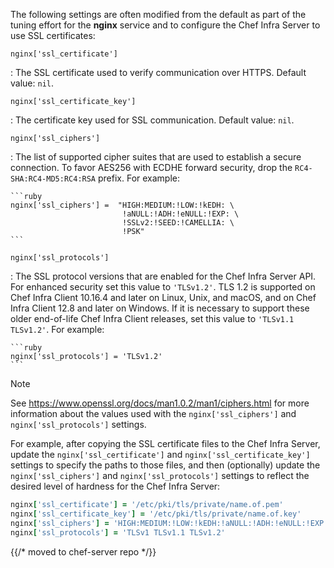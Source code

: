 The following settings are often modified from the default as part of
the tuning effort for the **nginx** service and to configure the Chef
Infra Server to use SSL certificates:

`nginx['ssl_certificate']`

:   The SSL certificate used to verify communication over HTTPS. Default
    value: `nil`.

`nginx['ssl_certificate_key']`

:   The certificate key used for SSL communication. Default value:
    `nil`.

`nginx['ssl_ciphers']`

:   The list of supported cipher suites that are used to establish a
    secure connection. To favor AES256 with ECDHE forward security, drop
    the `RC4-SHA:RC4-MD5:RC4:RSA` prefix. For example:

    ```ruby
    nginx['ssl_ciphers'] =  "HIGH:MEDIUM:!LOW:!kEDH: \
                             !aNULL:!ADH:!eNULL:!EXP: \
                             !SSLv2:!SEED:!CAMELLIA: \
                             !PSK"
    ```

`nginx['ssl_protocols']`

:   The SSL protocol versions that are enabled for the Chef Infra Server API. For enhanced security set this value to `'TLSv1.2'`. TLS 1.2 is supported on
    Chef Infra Client 10.16.4 and later on Linux, Unix, and macOS, and on Chef Infra Client 12.8 and later on Windows. If it is necessary to support these
    older end-of-life Chef Infra Client releases, set this value to `'TLSv1.1 TLSv1.2'`. For example:

    ```ruby
    nginx['ssl_protocols'] = 'TLSv1.2'
    ```

<div class="admonition-note">

<p class="admonition-note-title">Note</p>

<div class="admonition-note-text">

See <https://www.openssl.org/docs/man1.0.2/man1/ciphers.html> for more
information about the values used with the `nginx['ssl_ciphers']` and
`nginx['ssl_protocols']` settings.

</div>

</div>

For example, after copying the SSL certificate files to the Chef Infra
Server, update the `nginx['ssl_certificate']` and
`nginx['ssl_certificate_key']` settings to specify the paths to those
files, and then (optionally) update the `nginx['ssl_ciphers']` and
`nginx['ssl_protocols']` settings to reflect the desired level of
hardness for the Chef Infra Server:

```ruby
nginx['ssl_certificate'] = '/etc/pki/tls/private/name.of.pem'
nginx['ssl_certificate_key'] = '/etc/pki/tls/private/name.of.key'
nginx['ssl_ciphers'] = 'HIGH:MEDIUM:!LOW:!kEDH:!aNULL:!ADH:!eNULL:!EXP:!SSLv2:!SEED:!CAMELLIA:!PSK'
nginx['ssl_protocols'] = 'TLSv1 TLSv1.1 TLSv1.2'
```

{{/* moved to chef-server repo */}}
